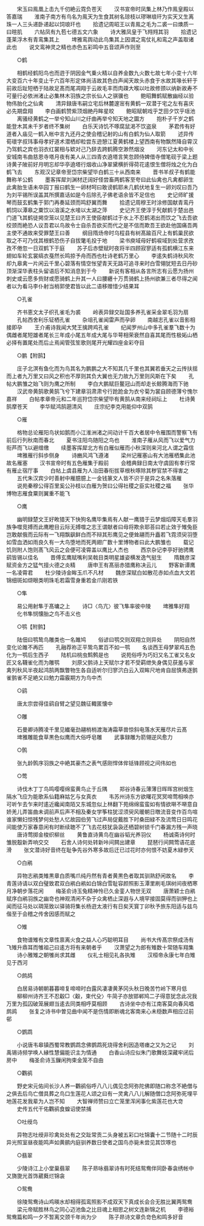 <!-- { "loadSidebar": true } -->
　　宋玉曰鳯凰上击九千仞絶云霓负苍天
　　汉书宣帝时凤集上林乃作鳯皇殿以答嘉瑞
　　淮南子南方有鸟名为鳯天为生食其树名琼枝以璆琳琅玕为实天又生离珠一人三头递卧递起以饲琅玕也
　　拾遗记周昭王以青鳯之毛为二裘一曰燠质一曰暄肌
　　六帖凤有九苞七德五文六象
　　诗大雅凤皇于飞翙翙其羽
　　拾遗记蓬莱浮木有青鸾集其上
　　埤雅鸾舆动此鸟集其上因谓之鸾仗礼和鸾之声盖取诸此也
　　说文鸾神灵之精也赤色五彩鸣中五音颂声作则至

　　○鹤

　　相鹤经鹤阳鸟也而逰于阴因金气乗火精以自养金数九火数七故七年小变十六年大变百六十年变止千六百年形定体尚洁故其色白声闻天故头赤食于水故其喙长轩于前故后趾短栖于陆故足髙而尾凋翔于云故毛丰而肉疎大喉以吐故修颈以纳新故寿不可量行必依洲渚止必集林木羽族之宗长仙人之骐骥也
　　鲍昭舞鹤赋散幽经以验物伟胎化之仙禽
　　清异録唐韦嗣立宅后林麓邃宻有黄鹤一双潜于宅之左有喜庆必先期盘翔
　　李白画鹤赞紫顶烟赩丹眸星皎
　　鲍昭赋朝戏乎芝田夕饮乎瑶池
　　离骚经黄鹤之一举兮知山川之纡曲再举兮知天地之圜方
　　抱朴子千岁之鹤能登木其未千岁者终不集树
　　白乐天诗饥不啄腐鼠渇不饮盗泉
　　茅君传有好道者入庙见一鹤入帐中言九还丹之使会稽记射的山有白鹤为仙人取箭
　　述异传荀瓌字叔玮事母孝好道术潜栖却粒尝东逰憩江夏黄鹤楼上望西南有物飘然降自霄汉乃驾鹤之宾也羽衣红裳相与欵对己乃辞去跨鹤腾空渺然烟没
　　河东记太和中长安城南韦曲慈恩寺塔月夜有美人从三四青衣遶塔言笑忽顾侍婢借寺僧笔砚于梁上题诗黄子陂前好月明忘却华亭遶塔行烟收山净翠黛横折得荷花逺恨生僧将烛之化为白鹤飞去
　　东观汉记章帝至岱宗柴望毕白鹤三十从西南来
　　晋书羊叔子有鹤能舞称羊公鹤
　　墨客挥犀刘渊材迂阔好怪尝畜两鹤客至夸曰此仙禽也凡禽都卵生此禽胎生语未卒园丁报曰鹤生一卵材呵曰敢谤鹤耶未几鹤伏地复生一卵刘叹曰吾乃为刘平锡所误盖其所撰嘉话如是今后除孔子佛老语余皆不足信也
　　史记师旷援琴而鼓玄鹤集于郭门再奏延颈而鸣舒翼而舞
　　拾遗记周穆王时涂修国献青鸾丹鹤饲以潭皋之粟饮以溶溪之水唼以太湖之萍
　　史记齐王使淳于髠献鹤于楚出邑门道飞其鹤徒掲空笼以见楚王曰齐王使臣献鹤过于水上不忍鹤渇出而饮之飞去吾欲绞颈而絶恐人议吾君以鸟故令士自杀吾欲买而代之是不信而欺吾王欲赴他国痛吾两主使不通故来受罪楚王曰善
　　纲目隋炀帝时乌程县有树髙踰百尺上有鹤巢民欲取之不可乃伐其根鹤恐伤子自拔氅毛投于地
　　梁书庾域母好鹤唳域到处营求孜孜不倦忽一日双鹤下于庭
　　苏子后赤壁赋时夜将半四顾寂寥适有孤鹤横江东来翅如车轮玄裳缟衣戞然长鸣掠予舟而西也杜诗老鹤万里心
　　李逺失鹤诗秋风吹却九皋禽一片闲云千里心碧落有情空怅望青天无路可追寻来时白雪翎犹短去日丹砂顶渐深华表柱头留语后不知消息到于今
　　新说有客相从各言所志有云愿为扬州刺史或云愿多赀财或愿骑鹤上升其一人曰腰纒十万贯骑鹤上扬州欲兼三者尽得之闻者以为看马李仆射当梢郭使君皆以此二语移赠惜少结果耳

　　○孔雀

　　齐书恵文太子织孔雀毛为裘
　　岭表异録交趾国多养孔雀采金翠毛羽为扇
　　孔帖西舍利乐钲栖孔雀
　　杂俎孔雀闻雷声而孕卵
　　南越志孔雀以音影相接即孕
　　王介甫诗我闻大梵王擒跨鸡孔雀
　　纪闻罗州山中多孔雀羣飞数十为偶雌者尾短雄者尾长三年成小尾五年成大尾与华萼相荣衰然自喜其尾而性极妬山栖必择有置尾处而后止焉闻管弦笙歌则尾开光耀四座金彩夺目

　　○鹏【附鹄】

　　庄子北溟有鱼化而为鸟其名为鹏鹏之大不知其几千里也其翼若垂天之云抟扶揺而上者九万里又曰风之积也不厚则其负大翼也无力故九万里则风斯在下矣
　　孔帖大鹏雏之始飞则为鹰之所制
　　李白大鹏赋巨鳌冠山而却走长鲸腾海而下驰
　　汉武帝黄鹄歌黄鹄飞兮下建章羽肃肃兮行跄跄金为衣兮菊为裳自顾德薄兮愧尔嘉祥
　　白帖孝章帝元和二年巡狩岱宗柴望毕有黄鹄从南来经祠坛上
　　杜诗黄鹄摩苍天
　　李华赋鸿鹄遡清风
　　庄宗纪李克用能仰中双鹄

　　○雁

　　格物总论雁阳鸟状如鹅而小江淮洲渚之间动计千百大者居中令雁围而警察飞有前后行列秋南而春北
　　夏书注阳鸟随阳之鸟也
　　淮南子雁从风而飞以爱气力衔芦而飞以避缯缴
　　续墨客挥犀北方有白雁似雁而小秋深则来河北人谓之霜信
　　埤雅雁行斜歩侧身
　　诗豳风鸿飞遵渚
　　梁州记雁塞山有大池雁栖集此池故名雁塞
　　汉书宣帝时有五色雁集于殿前
　　会稽典録日南太守虞固有孝行常有雁止宿厅事
　　白帖上虞县雁为人治田春衔拔草根秋啄除其秽官禁不得害之
　　五代朱汉宾少时善射中雁臆臆上一金钱篆文人皆不识于是异之名朱落雁
　　说苑秦穆公得百里奚公孙枝以白雁为贺曰公得社稷之臣实社稷之福
　　张华博物志雁食粟则翼重不能飞

　　○鹰

　　幽明録楚文王好畋猎天下快狗名鹰毕集焉有人献一鹰猎于云梦烟熖障天毛羣羽族争噬竞搏而此鹰瞪目云际无搏噬之志王谓献者曰毋将欺余耶荅曰若止效于雉兔臣岂敢献俄而云际有一飞翔飘飖鲜白而不辩其形鹰见之便耸翮而升矗若飞霓须臾羽堕如雪血洒如雨良久有一大鸟堕地而死两翅广数十里博物者曰此大鹏雏也
　　载记饥则附人饱则髙飞风云之会便可凌霄盖以鹰比人杰也
　　西京杂记李亭好驰骋鹰鹞皆锡以佳名
　　晋傅玄鹰赋嘴利吴戟目类明星雄姿横发逸气挺生
　　隋魏彦深赋资金方之猛气擅火德之炎精
　　唐申王有髙丽赤猎鹰称决云儿
　　野客新谭鹰一名凌霄君
　　杜少陵诗金眸玉爪不凡材
　　魏彦深赋白如散花赤如点血大文若锦细斑如缬眼类明珠毛若霜雪身重若金爪刚若铁

　　○隼

　　易公用射隼于髙墉之上
　　诗□〈鸟亢〉彼飞隼率彼中陵
　　埤雅隼好翔
　　化书隼悯懐胎之鸟不击义也

　　○鹗【附鹯】

　　陆佃曰鹗鸷鸟雕类也一名雎鸠
　　俗谚曰鹗交则双翔立则异处
　　阴阳自然变化论雎不再匹
　　孔融荐祢正平鸷鸟累百不如一鹗
　　名谈西王母梦翠鸡五色化为一鹗后生西子
　　陆机曰桃虫鹪鹩是也
　　说苑俗呼为巧妇又名工雀又名女匠又名韈雀化而为雕鹗
　　刘原父鹯诗上天赋尔才若不受羁绁失身偶见获羞与家禽列秋风半夜起鸿鹄两飘瞥物生各自适听尔归寥泬白云入双眸尺地肯自屈慎弗逐鹯雀鹯雀不足絶又曰勉力霜霰期方为鸟中杰

　　○鹞

　　唐太宗尝得佳鹞自臂之望见魏征輙匿懐中

　　○雕

　　石曼卿诗腾凌千里见纎毫劲翮梢梢渡海涛霜草兽惊斜电落水天雁尽片云髙
　　埤雅雕能食草黒色似鹰而大俗呼皂雕
　　武事録雕为箭翎逆风愈力

　　○鹘

　　张九龄鹘序羽族之中絶其豪杰之表气感刚悍体侔铦锋顾视之间伟如也

　　○莺

　　诗伐木丁丁鸟鸣嘤嘤绵蛮黄鸟止于丘隅
　　郑谷诗春云薄薄日晖晖宫树烟生隔水飞应为能歌系仙籍麻姑乞与女真衣
　　韦苏州诗东方欲曙花冥冥啼莺相唤亦可听乍去乍来时逺近纔闻南陌又东城忽似上林翻下苑绵绵蛮蛮如有情欲啭不啭意自娇羌儿弄笛曲未调前声后声不相及秦女学筝柱犹涩须臾风暖朝日暾流音变作百鸟喧谁家懒妇惊残梦何处愁人忆故园伯劳飞过声局促戴胜下时桑田緑不及流莺日日鸣花间能使万家春意闲有时断续聴不了飞去花枝犹袅袅还栖碧树锁千门春漏方残一声晓
　　唐诗莺掷金梭织柳丝
　　黄鲁直诗黄鸟在幽谷韬光养羽仪
　　杨诚斋诗何时雏脱鷇新弄响交交
　　石舍人诗何处转新咔间闗出建章
　　琵琶行间闗莺语花底滑
　　张文潜诗好音终在耻争先谷外寒多故后迁已过花时亦何恨不妨夏木緑参天

　　○白鹇

　　异物志鹇类雉黒章白质嘴爪纯丹然有青者黄黒色者取其驯熟舒闲故名
　　李青莲诗请以双白璧致君双白鹇白鹇如白锦白雪耻容颜照影玉潭里刷毛琪树间夜栖寒月净朝步落花闲
　　梅圣俞诗玉兔精神怜已久金銮人物世无双
　　唐萧颖士白鹇赋序白鹇羽族之幽竒也神观清闲不杂于众禽栖止深遐与人境罕接固莫得而驯狎也上闻而征马处以琱笼致以驿骑将集长杨逰太液行有日矣天寳丁卯秋予旅东阳适与兹鸟偕至于会稽之传舍因感而赋之

　　○雉

　　食物谱雉有文章性禀离火食之益人心巧聪明耳目
　　尚书大传髙宗祭成汤有飞雉升鼎耳而雊祖己曰逺方将有来朝者乎
　　汉萧望之为郎有雉数十常随车翔集
　　诗小雅雉之朝雊尚求其雌
　　仪礼士相见礼各执雉
　　汉桓帝永康七年白雉见于西河

　　○鹧鸪

　　白居易诗朝朝暮暮啼复啼啼时白露风凄凄黄茅冈头秋日晚苦竹岭下寒月低
　　柳柳州诗齐王不忍觳□〈觳，束代殳〉牛简子亦放邯郸鸠二子得意犹念此况我万里为孤囚破笼展翅当逺去同类相呼莫相顾
　　古诗坐中亦有江南客莫向春风唱鹧鸪
　　张复之诗书中曽见曲中闻不是伤情即断魂北客南来心未穏数声相应过前邨

　　○鹦鹉

　　小说唐韦皋镇西蜀常教鹦鹉念佛鹦鹉死烧得舍利因造塔瘗之又为之记
　　刘禹锡诗频学唤人縁性慧偏能识主为情通
　　白香山诗应似朱门歌舞妓深藏牢闭后房中
　　梅圣俞诗玉鏁闲拘束金笼不自由

　　○鸜鹆

　　野史宋元佑间长沙人养一鸜鹆俗呼八八儿偶见念阿弥陀佛即随口称念不絶僧与之俱去后鸟亡僧具葬之鸟口生莲花人颂之曰有一灵禽八八儿解随僧口念阿弥死埋平地莲花发我辈为人岂不知
　　大智禅师赞曰立亡笼里浑闲事化紫莲花也大竒
　　史传五代干佑鸜鹆食蝗诏使禁捕

　　○吐绶鸟

　　异物志吐绶非珍禽处处有之交趾常贡二头身被五彩口吐锦囊十二节随十二时辰异光照室昼夜能鸣声如黄鹂内庭驯养数日使者之国鸟亦毙未尝见其饮啄也

　　○翡翠

　　少陵诗江上小堂巢翡翠
　　陈子昻咏翡翠诗有时死结鸳鸯伴同卧春衾绣帐中又旖旎光首饰葳蕤烂锦衾

　　○鸳鸯

　　徐陵鸳鸯诗山鸡暎水却相得孤鸾照影不成双天下真成长会合无胜比翼两鸳鸯
　　梁元帝赋胜林鸟之同心迈池鱼之比目魂上相思之树文连新锦之机
　　李德裕鸳鸯篇和鸣一夕不暂离交颈千年尚为少
　　陈子昻诗文章负竒色和鸣多好音
